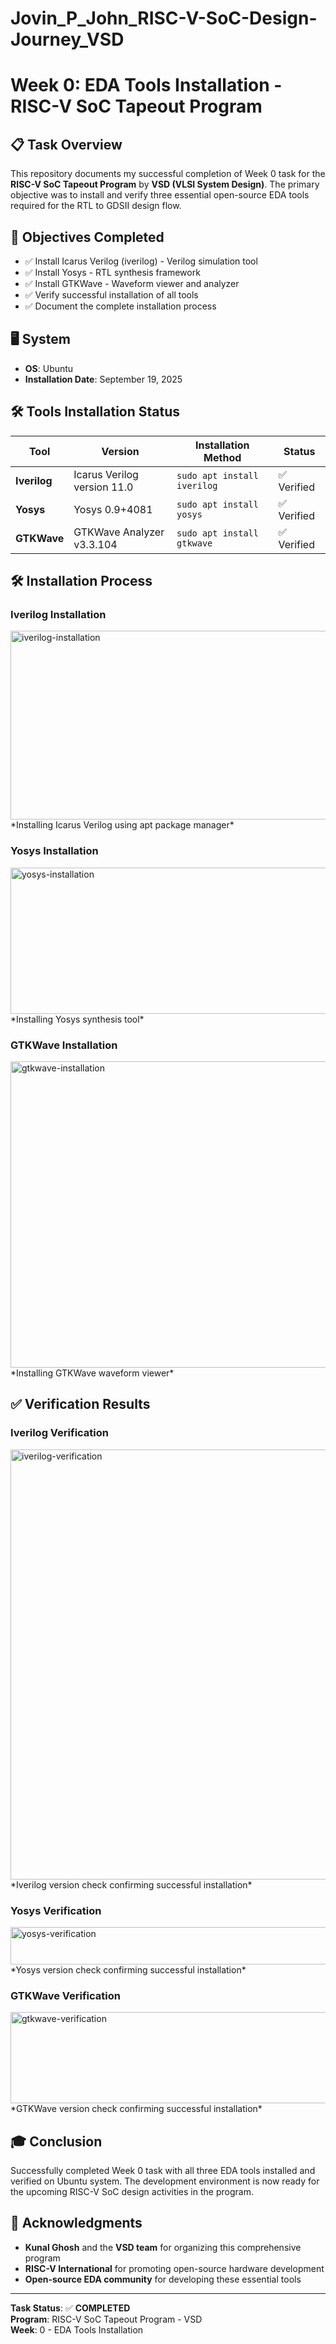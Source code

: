 # Jovin_P_John_RISC-V-SoC-Design-Journey_VSD
# Week 0: EDA Tools Installation - RISC-V SoC Tapeout Program

## 📋 Task Overview
This repository documents my successful completion of Week 0 task for the **RISC-V SoC Tapeout Program** by **VSD (VLSI System Design)**. The primary objective was to install and verify three essential open-source EDA tools required for the RTL to GDSII design flow.

## 🎯 Objectives Completed
- ✅ Install Icarus Verilog (iverilog) - Verilog simulation tool
- ✅ Install Yosys - RTL synthesis framework
- ✅ Install GTKWave - Waveform viewer and analyzer
- ✅ Verify successful installation of all tools
- ✅ Document the complete installation process

## 🖥️ System
- **OS**: Ubuntu
- **Installation Date**: September 19, 2025

## 🛠️ Tools Installation Status

| Tool | Version | Installation Method | Status |
|------|---------|-------------------|---------|
| **Iverilog** | Icarus Verilog version 11.0 | `sudo apt install iverilog` | ✅ Verified |
| **Yosys** | Yosys 0.9+4081 | `sudo apt install yosys` | ✅ Verified |
| **GTKWave** | GTKWave Analyzer v3.3.104 | `sudo apt install gtkwave` | ✅ Verified |

## 🛠️ Installation Process

### Iverilog Installation
<img width="841" height="302" alt="iverilog-installation" src="https://github.com/user-attachments/assets/97858d62-a770-46fb-b750-400799f293ec" />
*Installing Icarus Verilog using apt package manager*

### Yosys Installation  
<img width="816" height="234" alt="yosys-installation" src="https://github.com/user-attachments/assets/1a7f1385-b7e1-4db1-a825-abdff9c98576" />
*Installing Yosys synthesis tool*

### GTKWave Installation
<img width="1214" height="490" alt="gtkwave-installation" src="https://github.com/user-attachments/assets/cb2fed7a-4df3-4e8c-bfaa-f2076a480a4f" />
*Installing GTKWave waveform viewer*

## ✅ Verification Results

### Iverilog Verification
<img width="916" height="688" alt="iverilog-verification" src="https://github.com/user-attachments/assets/e1e872f5-9ef9-451d-9961-d584c6153b1a" />
*Iverilog version check confirming successful installation*

### Yosys Verification
<img width="925" height="60" alt="yosys-verification" src="https://github.com/user-attachments/assets/2de4d6b7-9e44-4393-a03d-cf248baf6248" />
*Yosys version check confirming successful installation*

### GTKWave Verification
<img width="812" height="146" alt="gtkwave-verification" src="https://github.com/user-attachments/assets/e3a4d44b-77ab-478c-8a5f-0ceb85f19e54" />
*GTKWave version check confirming successful installation*

## 🎓 Conclusion
Successfully completed Week 0 task with all three EDA tools installed and verified on Ubuntu system. The development environment is now ready for the upcoming RISC-V SoC design activities in the program.

## 🙏 Acknowledgments
- **Kunal Ghosh** and the **VSD team** for organizing this comprehensive program
- **RISC-V International** for promoting open-source hardware development
- **Open-source EDA community** for developing these essential tools

---
**Task Status**: ✅ **COMPLETED**  
**Program**: RISC-V SoC Tapeout Program - VSD  
**Week**: 0 - EDA Tools Installation
